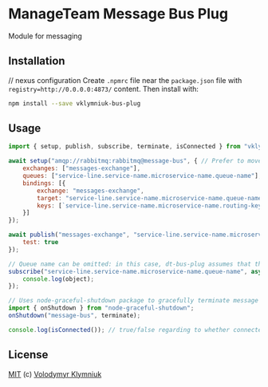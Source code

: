 # ManageTeam Message Bus Plug

Module for messaging

Installation
------------
// nexus configuration
Create `.npmrc` file near the `package.json` file with `registry=http://0.0.0.0:4873/` content. Then install with:

```bash
npm install --save vklymniuk-bus-plug
```

Usage
-----
```javascript
import { setup, publish, subscribe, terminate, isConnected } from "vklymniuk-bus-plug";

await setup("amqp://rabbitmq:rabbitmq@message-bus", { // Prefer to move this config to src/config
    exchanges: ["messages-exchange"],
    queues: ["service-line.service-name.microservice-name.queue-name"],
    bindings: [{
        exchange: "messages-exchange",
        target: "service-line.service-name.microservice-name.queue-name",
        keys: [`service-line.service-name.microservice-name.routing-key`]
    }]
});

await publish("messages-exchange", "service-line.service-name.microservice-name.routing-key", {
    test: true
});

// Queue name can be omitted: in this case, dt-bus-plug assumes that the only one queue was given to `setup`.
subscribe("service-line.service-name.microservice-name.queue-name", async function (object) {
    console.log(object);
});

// Uses node-graceful-shutdown package to gracefully terminate message bus connection on application exit
import { onShutdown } from "node-graceful-shutdown";
onShutdown("message-bus", terminate);

console.log(isConnected()); // true/false regarding to whether connected to the message bus. Can be used for health checks.
```

License
-------

[MIT](LICENSE) (c) [Volodymyr Klymniuk](Volodymyr.Klymniuk@gmail.com)